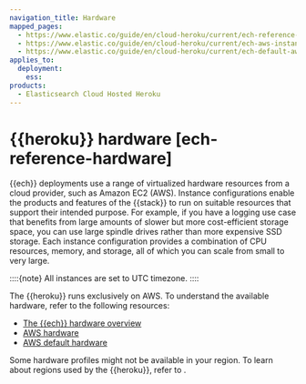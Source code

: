```yaml
---
navigation_title: Hardware
mapped_pages:
  - https://www.elastic.co/guide/en/cloud-heroku/current/ech-reference-hardware.html
  - https://www.elastic.co/guide/en/cloud-heroku/current/ech-aws-instance-configuration.html
  - https://www.elastic.co/guide/en/cloud-heroku/current/ech-default-aws-configurations.html
applies_to:
  deployment:
    ess:
products:
  - Elasticsearch Cloud Hosted Heroku
---
```


# {{heroku}} hardware [ech-reference-hardware]

{{ech}} deployments use a range of virtualized hardware resources from a cloud provider, such as Amazon EC2 (AWS). Instance configurations enable the products and features of the {{stack}} to run on suitable resources that support their intended purpose. For example, if you have a logging use case that benefits from large amounts of slower but more cost-efficient storage space, you can use large spindle drives rather than more expensive SSD storage. Each instance configuration provides a combination of CPU resources, memory, and storage, all of which you can scale from small to very large.

::::{note}
All instances are set to UTC timezone.
::::

The {{heroku}} runs exclusively on AWS. To understand the available hardware, refer to the following resources: 

* [The {{ech}} hardware overview](cloud://reference/cloud-hosted/hardware.md)
* [AWS hardware](cloud://reference/cloud-hosted/aws.md)
* [AWS default hardware](cloud://reference/cloud-hosted/aws-default.md)

Some hardware profiles might not be available in your region. To learn about regions used by the {{heroku}}, refer to [](/deploy-manage/deploy/elastic-cloud/heroku-reference-regions.md).
